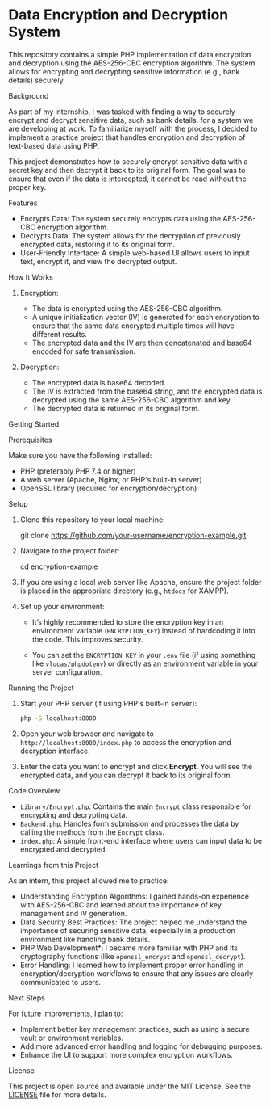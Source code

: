 # Data Encryption and Decryption System

This repository contains a simple PHP implementation of data encryption and decryption using the AES-256-CBC encryption algorithm. The system allows for encrypting and decrypting sensitive information (e.g., bank details) securely.

Background

As part of my internship, I was tasked with finding a way to securely encrypt and decrypt sensitive data, such as bank details, for a system we are developing at work. To familiarize myself with the process, I decided to implement a practice project that handles encryption and decryption of text-based data using PHP.

This project demonstrates how to securely encrypt sensitive data with a secret key and then decrypt it back to its original form. The goal was to ensure that even if the data is intercepted, it cannot be read without the proper key.

Features

- Encrypts Data: The system securely encrypts data using the AES-256-CBC encryption algorithm.
- Decrypts Data: The system allows for the decryption of previously encrypted data, restoring it to its original form.
- User-Friendly Interface: A simple web-based UI allows users to input text, encrypt it, and view the decrypted output.

How It Works

1. Encryption:
    - The data is encrypted using the AES-256-CBC algorithm.
    - A unique initialization vector (IV) is generated for each encryption to ensure that the same data encrypted multiple times will have different results.
    - The encrypted data and the IV are then concatenated and base64 encoded for safe transmission.

2. Decryption:
    - The encrypted data is base64 decoded.
    - The IV is extracted from the base64 string, and the encrypted data is decrypted using the same AES-256-CBC algorithm and key.
    - The decrypted data is returned in its original form.


Getting Started

Prerequisites

Make sure you have the following installed:
- PHP (preferably PHP 7.4 or higher)
- A web server (Apache, Nginx, or PHP's built-in server)
- OpenSSL library (required for encryption/decryption)

Setup

1. Clone this repository to your local machine:

    git clone https://github.com/your-username/encryption-example.git
 

2. Navigate to the project folder:

    cd encryption-example


3. If you are using a local web server like Apache, ensure the project folder is placed in the appropriate directory (e.g., `htdocs` for XAMPP).

4. Set up your environment:
   - It’s highly recommended to store the encryption key in an environment variable (`ENCRYPTION_KEY`) instead of hardcoding it into the code. This improves security.
   
   - You can set the `ENCRYPTION_KEY` in your `.env` file (if using something like `vlucas/phpdotenv`) or directly as an environment variable in your server configuration.

Running the Project

1. Start your PHP server (if using PHP's built-in server):

    ```bash
    php -S localhost:8000
    ```

2. Open your web browser and navigate to `http://localhost:8000/index.php` to access the encryption and decryption interface.

3. Enter the data you want to encrypt and click **Encrypt**. You will see the encrypted data, and you can decrypt it back to its original form.

Code Overview

- `Library/Encrypt.php`: Contains the main `Encrypt` class responsible for encrypting and decrypting data.
- `Backend.php`: Handles form submission and processes the data by calling the methods from the `Encrypt` class.
- `index.php`: A simple front-end interface where users can input data to be encrypted and decrypted.

Learnings from this Project

As an intern, this project allowed me to practice:
- Understanding Encryption Algorithms: I gained hands-on experience with AES-256-CBC and learned about the importance of key management and IV generation.
- Data Security Best Practices: The project helped me understand the importance of securing sensitive data, especially in a production environment like handling bank details.
- PHP Web Development*: I became more familiar with PHP and its cryptography functions (like `openssl_encrypt` and `openssl_decrypt`).
- Error Handling: I learned how to implement proper error handling in encryption/decryption workflows to ensure that any issues are clearly communicated to users.

Next Steps

For future improvements, I plan to:
- Implement better key management practices, such as using a secure vault or environment variables.
- Add more advanced error handling and logging for debugging purposes.
- Enhance the UI to support more complex encryption workflows.

License

This project is open source and available under the MIT License. See the [LICENSE](LICENSE) file for more details.
